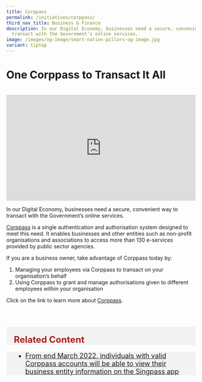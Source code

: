 ```yaml
---
title: Corppass
permalink: /initiatives/corppass/
third_nav_title: Business & Finance
description: In our Digital Economy, businesses need a secure, convenient way to
  transact with the Government’s online services.
image: /images/og-image/smart-nation-pillars-og-image.jpg
variant: tiptap
---
```

# One Corppass to Transact It All 
<br>

<div style="max-width: 1280px">
    <div style="height: 0;
            overflow: hidden;
            position: relative;
            padding-bottom: 56.25%;">
        <iframe src="https://www.youtube.com/embed/0xcHKX_So2o" height="720" width="1280" frameborder="0" title="YouTube video player" allow="accelerometer; autoplay; clipboard-write; encrypted-media; gyroscope; picture-in-picture" style="top: 0;
                left: 0;
                right: 0;
                bottom: 0;
                height: 100%;
                border: none;
                max-width: 100%;
                position: absolute;"></iframe>
    </div>
</div>

In our Digital Economy, businesses need a secure, convenient way to transact with the Government’s online services.

[Corppass](https://www.corppass.gov.sg/cpauth/login/homepage?TAM_OP=login) is a single authentication and authorisation system designed to meet this need. It enables businesses and other entities such as non-profit organisations and associations to access more than 130 e-services provided by public sector agencies.

If you are a business owner, take advantage of Corppass today by:

1. Managing your employees via Corppass to transact on your organisation’s behalf  
2. Using Corppass to grant and manage authorisations given to different employees within your organisation

Click on the link to learn more about [Corppass](https://www.corppass.gov.sg/cpauth/login/homepage?TAM_OP=login).

<br><br>

<div class="row" style="font-size:24px; font-weight: 700; color: #a6221c; background-color: #f3f3f3; padding: 20px 0px 0px 20px;"> Related Content</div>

<div class="row" style="font-size:18px ;background-color: #f3f3f3; padding: 0px 25px 0px 20px;">
	<ul>
		<li><a href="/media-hub/press-releases/singpass-enhancements-factsheet-02032022">From end March 2022, individuals with valid Corppass accounts will be able to view their business entity information on the Singpass app</a></li>
	</ul>
</div>
